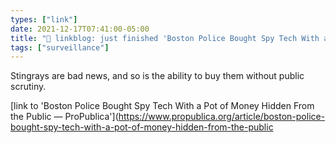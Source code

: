 ```yaml
---
types: ["link"]
date: 2021-12-17T07:41:00-05:00
title: "🔗 linkblog: just finished 'Boston Police Bought Spy Tech With a Pot of Money Hidden From the Public — ProPublica'"
tags: ["surveillance"]
---
```

Stingrays are bad news, and so is the ability to buy them without public scrutiny.
 
[link to 'Boston Police Bought Spy Tech With a Pot of Money Hidden From the Public — ProPublica'](https://www.propublica.org/article/boston-police-bought-spy-tech-with-a-pot-of-money-hidden-from-the-public
